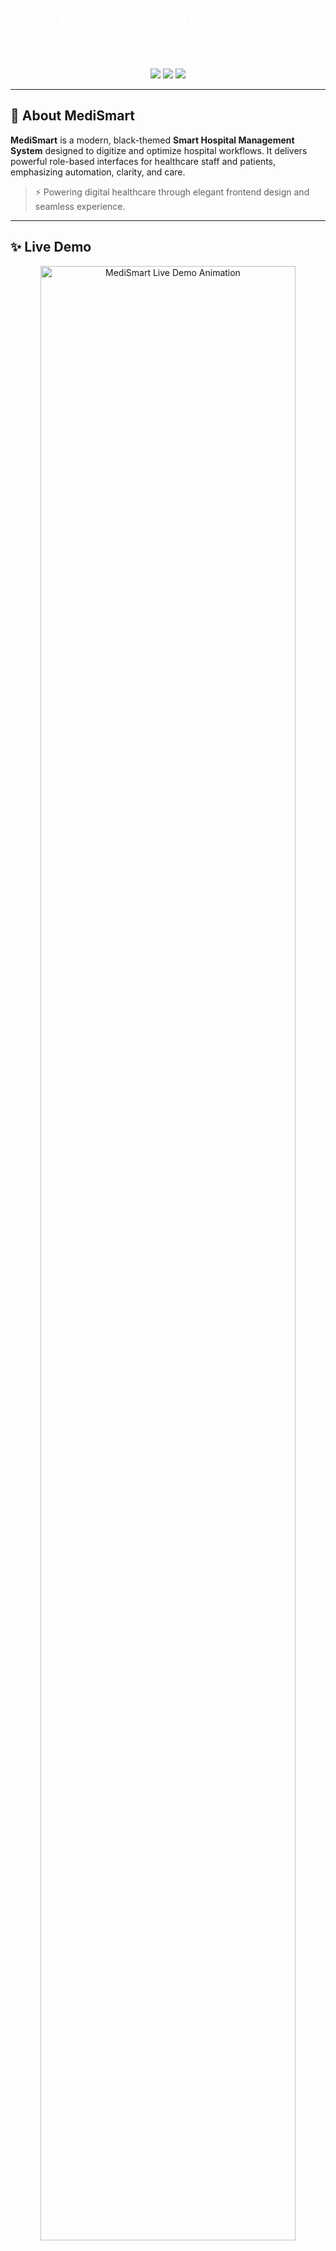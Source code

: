 <p align="center">
  <img src="https://static.vecteezy.com/system/resources/thumbnails/018/794/183/small/health-insurance-concept-with-words-coverage-protection-risk-and-security-online-medicine-on-a-virtual-screen-and-a-cartoon-wood-hand-touching-a-button-isolated-on-blue-background-3d-rendering-png.png" alt="" />
</p>

<h1 align="center" style="color:white;">🩺 MediSmart - Smart Hospital Management System</h1>

<p align="center">
  <img src="https://img.shields.io/badge/theme-black-000000?style=for-the-badge&logo=github" />
  <img src="https://img.shields.io/github/license/YourOrg/medismart-frontend?style=for-the-badge" />
  <img src="https://img.shields.io/badge/frontend-react-blue?style=for-the-badge&logo=react" />
</p>

---

## 🧠 About MediSmart

**MediSmart** is a modern, black-themed **Smart Hospital Management System** designed to digitize and optimize hospital workflows. It delivers powerful role-based interfaces for healthcare staff and patients, emphasizing automation, clarity, and care.

> ⚡ Powering digital healthcare through elegant frontend design and seamless experience.

---

## ✨ Live Demo

<p align="center">
  <img src="https://your-image-link.com/demo-animation.gif" alt="MediSmart Live Demo Animation" width="90%" />
</p>

---

## 🎯 Features

- 🔒 Secure, role-based access: Admin, Doctor, Patient, Lab
- 🗂️ Electronic medical record (EMR) system
- 📆 Smart scheduling with calendar integration
- 📊 Dashboard with dynamic stats & analytics
- 🌙 Black/dark theme for eye-friendly use
- 🔔 Real-time alerts and notification system
- 📋 Lab reports & appointment logs
- 🧾 Billing system (coming soon)

---

## 📸 Screenshots

<p align="center">
  <img src="https://your-image-link.com/dashboard-dark.png" width="48%" alt="Dashboard UI" />
  <img src="https://your-image-link.com/appointments.png" width="48%" alt="Appointment System" />
</p>
<p align="center">
  <img src="https://your-image-link.com/emr-ui.png" width="48%" alt="EMR Page" />
  <img src="https://your-image-link.com/profile-dark.png" width="48%" alt="User Profile View" />
</p>

---

## 💻 Tech Stack

- **Frontend**: React.js + TailwindCSS  
- **Routing**: React Router  
- **State Management**: Context API / Redux  
- **API**: Axios  
- **Animation**: Framer Motion / Lottie (optional)

---

## 📁 Folder Structure
- **Update This later**:

---

## 🤝 How to Contribute

1. Fork this repo 🍴  
2. Create a feature branch: `git checkout -b feature/new-feature`  
3. Make your changes ✨  
4. Commit and push: `git commit -m "Add XYZ"`  
5. Create a Pull Request ✅  

---

## 📜 License

Licensed under the [MIT License](LICENSE).

---

## 🌐 Contact Us

- GitHub: [@YourOrg](https://github.com/your-org)
- Website: *Coming Soon*
- Email: `support@medismart.org`

---

> 🚧 **Note**: This frontend is under active development. Expect regular improvements and new modules!

